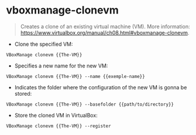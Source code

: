 # vboxmanage-clonevm

> Creates a clone of an existing virtual machine (VM).
> More information: <https://www.virtualbox.org/manual/ch08.html#vboxmanage-clonevm>.

- Clone the specified VM:

`VBoxManage clonevm {{The-VM}}`

- Specifies a new name for the new VM:

`VBoxManage clonevm {{The-VM}} --name {{exemple-name}}`

- Indicates the folder where the configuration of the new VM is gonna be stored:

`VBoxManage clonevm {{The-VM}} --basefolder {{path/to/directory}}`

- Store the cloned VM in VirtualBox:

`VBoxManage clonevm {{The-VM}} --register`
